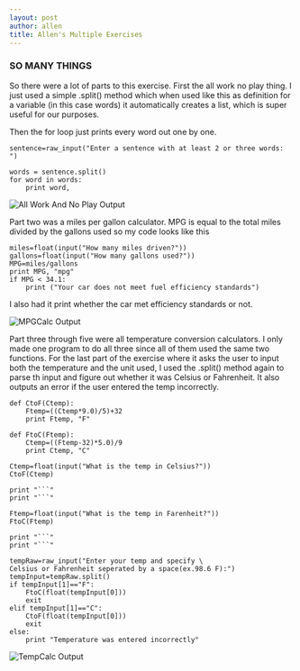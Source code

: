 ```yaml
---
layout: post
author: allen
title: Allen's Multiple Exercises
---
```


### SO MANY THINGS

So there were a lot of parts to this exercise. First the all work no play thing. I just used
a simple .split() method which when used like this as definition for a variable (in this case words)
it automatically creates a list, which is super useful for our purposes.

Then the for loop just prints every word out one by one.

```
sentence=raw_input("Enter a sentence with at least 2 or three words: ")

words = sentence.split()
for word in words:
    print word,
```

![All Work And No Play Output](http://i.imgur.com/arrgTay.png)

Part two was a miles per gallon calculator. MPG is equal to the total miles divided by the gallons used
so my code looks like this

```
miles=float(input("How many miles driven?"))
gallons=float(input("How many gallons used?"))
MPG=miles/gallons
print MPG, "mpg"
if MPG < 34.1:
    print ("Your car does not meet fuel efficiency standards")
```
I also had it print whether the car met efficiency standards or not.

![MPGCalc Output](http://i.imgur.com/mSOfqLo.png)

Part three through five were all temperature conversion calculators. I only made one program to do all 
three since all of them used the same two functions. For the last part of the exercise where it asks the
user to input both the temperature and the unit used, I used the .split() method again to parse th input
and figure out whether it was Celsius or Fahrenheit. It also outputs an error if the user entered the temp
incorrectly.

```
def CtoF(Ctemp):
    Ftemp=((Ctemp*9.0)/5)+32
    print Ftemp, "F"

def FtoC(Ftemp):
    Ctemp=((Ftemp-32)*5.0)/9
    print Ctemp, "C"

Ctemp=float(input("What is the temp in Celsius?"))
CtoF(Ctemp)

print "```"
print "```"

Ftemp=float(input("What is the temp in Farenheit?"))
FtoC(Ftemp)

print "```"
print "```"

tempRaw=raw_input("Enter your temp and specify \
Celsius or Fahrenheit seperated by a space(ex.98.6 F):")
tempInput=tempRaw.split()
if tempInput[1]=="F":
    FtoC(float(tempInput[0]))
    exit
elif tempInput[1]=="C":
    CtoF(float(tempInput[0]))
    exit
else:
    print "Temperature was entered incorrectly"
```
![TempCalc Output](http://i.imgur.com/DHCzfjC.png)
